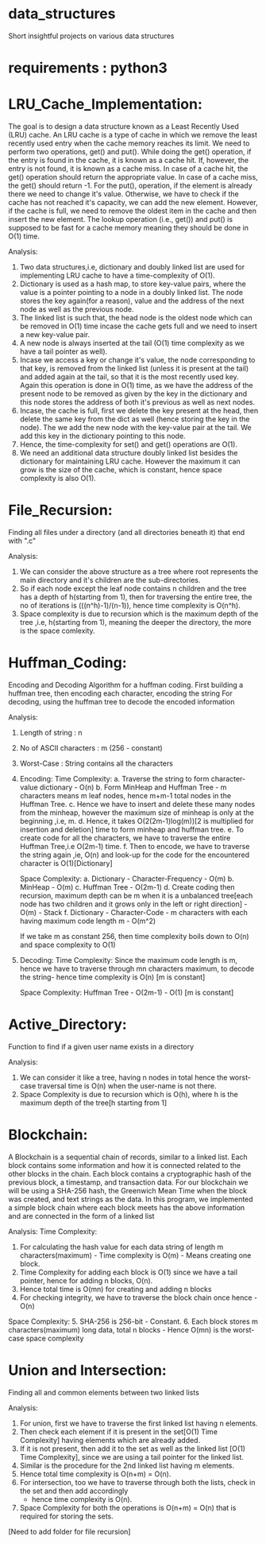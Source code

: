 # data_structures
Short insightful projects on various data structures 

# requirements : python3

# LRU_Cache_Implementation:

The goal is to design a data structure known as a Least Recently Used (LRU) cache. 
An LRU cache is a type of cache in which we remove the least recently used entry when the cache memory reaches its limit. 
We need to perform two operations, get() and put().
While doing the get() operation, if the entry is found in the cache, it is known as a cache hit.
If, however, the entry is not found, it is known as a cache miss. 
In case of a cache hit, the get() operation should return the appropriate value. 
In case of a cache miss, the get() should return -1. 
For the put(), operation, if the element is already there we need to change it's value. 
Otherwise, we have to check if the cache has not reached it's capacity, we can add the new element. 
However, if the cache is full, we need to remove the oldest item in the cache and then insert the new element. 
The lookup operation (i.e., get()) and put() is supposed to be fast for a cache memory meaning they should be done in O(1) time.

Analysis:
1. Two data structures,i.e, dictionary and doubly linked list are used for implementing LRU cache to have a time-complexity of O(1). 
2. Dictionary is used as a hash map, to store key-value pairs, where the value is a pointer pointing to a node in a doubly linked list.
   The node stores the key again(for a reason), value and the address of the next node as well as the previous node.
3. The linked list is such that, the head node is the oldest node which can be removed in O(1) time incase the cache gets full 
   and we need to insert a new key-value pair. 
4. A new node is always inserted at the tail (O(1) time complexity as we have a tail pointer as well). 
5. Incase we access a key or change it's value, the node corresponding to that key, is removed from the linked list
   (unless it is present at the tail) and added again at the tail, so that it is the most recently used key. 
   Again this operation is done in O(1) time, as we have the address of the present node to be removed as given 
   by the key in the dictionary and this node stores the address of both it's previous as well as next nodes. 
6. Incase, the cache is full, first we delete the key present at the head, then delete the same key from the dict as well
   (hence storing the key in the node). The we add the new node with the key-value pair at the tail. We add this key in the dictionary pointing to this node.
6. Hence, the time-complexity for set() and get() operations are O(1). 
7. We need an additional data structure doubly linked list besides the dictionary for maintaining LRU cache. 
   However the maximum it can grow is the size of the cache, which is constant, hence space complexity is also O(1).  

# File_Recursion:

Finding all files under a directory (and all directories beneath it) that end with ".c"

Analysis:
1. We can consider the above structure as a tree where root represents the main directory and it's children are the sub-directories. 
2. So if each node except the leaf node contains n children and the tree has a depth of h(starting from 1), 
   then for traversing the entire tree, the no of iterations is (((n^h)-1)/(n-1)), hence time complexity is O(n^h).
3. Space complexity is due to recursion which is the maximum depth of the tree ,i.e, h(starting from 1), 
   meaning the deeper the directory, the more is the space comlexity.

# Huffman_Coding:

Encoding and Decoding Algorithm for a huffman coding. 
First building a huffman tree, then encoding each character, encoding the string
For decoding, using the huffman tree to decode the encoded information

Analysis:
1. Length of string : n
2. No of ASCII characters : m (256 - constant)
3. Worst-Case : String contains all the characters

4. Encoding: 
   Time Complexity:
   a. Traverse the string to form character-value dictionary - O(n)
   b. Form MinHeap and Huffman Tree - m characters means m leaf nodes, hence m+m-1 total nodes in the Huffman Tree.
   c. Hence we have to insert and delete these many nodes from the minheap, however the maximum size of minheap is only at the beginning 
      ,i.e, m.
   d. Hence, it takes O(2(2m-1)log(m))[2 is multiplied for insertion and deletion] time to form minheap and huffman tree.
   e. To create code for all the characters, we have to traverse the entire Huffman Tree,i.e O(2m-1) time.
   f. Then to encode, we have to traverse the string again ,ie, O(n) and look-up for the code for the encountered character 
      is O(1)[Dictionary]

   Space Complexity:
   a. Dictionary - Character-Frequency - O(m)
   b. MinHeap - O(m)
   c. Huffman Tree - O(2m-1)
   d. Create coding then recursion, maximum depth can be m when it is a unbalanced tree[each node has two children 
      and it grows only in the left or right direction] - O(m) - Stack
   f. Dictionary - Character-Code - m characters with each having maximum code length m - O(m^2)

   If we take m as constant 256, then time complexity boils down to O(n) and space complexity to O(1)

5. Decoding:
   Time Complexity:
   Since the maximum code length is m, hence we have to traverse through mn characters maximum, to decode the string- 
   hence time complexity is O(n)
   [m is constant]

   Space Complexity:
   Huffman Tree - O(2m-1) - O(1)
   [m is constant]


# Active_Directory:

Function to find if a given user name exists in a directory

Analysis:
1. We can consider it like a tree, having n nodes in total hence the worst-case traversal time is O(n) 
   when the user-name is not there.
2. Space Complexity is due to recursion which is O(h), where h is the maximum depth of the tree[h starting from 1]

# Blockchain:

A Blockchain is a sequential chain of records, similar to a linked list.
Each block contains some information and how it is connected related to the other blocks in the chain.
Each block contains a cryptographic hash of the previous block, a timestamp, and transaction data. 
For our blockchain we will be using a SHA-256 hash, the Greenwich Mean Time when the block was created, and text strings as the data.
In this program, we implemented a simple block chain where each block meets has the above information and are connected in the form of
a linked list

Analysis:
Time Complexity:
1. For calculating the hash value for each data string of length m characters(maximum) - Time complexity is O(m) - Means creating one block.
2. Time Complexity for adding each block is O(1) since we have a tail pointer, hence for adding n blocks, O(n). 
3. Hence total time is O(mn) for creating and adding n blocks
4. For checking integrity, we have to traverse the block chain once hence - O(n)

Space Complexity:
5. SHA-256 is 256-bit - Constant. 
6. Each block stores m characters(maximum) long data, total n blocks - Hence O(mn) is the worst-case space complexity

# Union and Intersection:

Finding all and common elements between two linked lists

Analysis:
1. For union, first we have to traverse the first linked list having n elements. 
2. Then check each element if it is present in the set[O(1) Time Complexity] having elements which are already added.
3. If it is not present, then add it to the set as well as the linked list [O(1) Time Complexity], 
   since we are using a tail pointer for the linked list. 
3. Similar is the procedure for the 2nd linked list having m elements. 
4. Hence total time complexity is O(n+m) = O(n).
5. For intersection, too we have to traverse through both the lists, check in the set and then add accordingly
   - hence time complexity is O(n).
6. Space Complexity for both the operations is O(n+m) = O(n) that is required for storing the sets.

[Need to add folder for file recursion]

